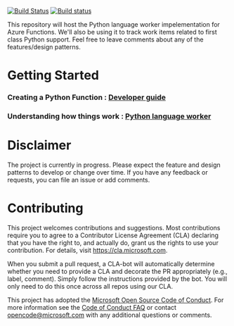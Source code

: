 [![Build Status](https://travis-ci.org/Azure/azure-functions-python-worker.svg?branch=dev)](https://travis-ci.org/Azure/azure-functions-python-worker)
[![Build status](https://ci.appveyor.com/api/projects/status/github/azure/azure-functions-python-worker?svg=true&branch=dev)](https://ci.appveyor.com/project/appsvc/azure-functions-python-worker)

This repository will host the Python language worker impelementation for Azure Functions. We'll also be using it to track work items related to first class Python support. Feel free to leave comments about any of the features/design patterns.

# Getting Started
### Creating a Python Function : [Developer guide](https://pythondeveloperguide.azurewebsites.net/)
### Understanding how things work : [Python language worker](https://github.com/Azure/azure-functions-python-worker/wiki/Worker-Architecture)

# Disclaimer
The project is currently in progress. Please expect the feature and design patterns to develop or change over time. If you have any feedback or requests, you can file an issue or add comments.

# Contributing

This project welcomes contributions and suggestions.  Most contributions require you to agree to a
Contributor License Agreement (CLA) declaring that you have the right to, and actually do, grant us
the rights to use your contribution. For details, visit https://cla.microsoft.com.

When you submit a pull request, a CLA-bot will automatically determine whether you need to provide
a CLA and decorate the PR appropriately (e.g., label, comment). Simply follow the instructions
provided by the bot. You will only need to do this once across all repos using our CLA.

This project has adopted the [Microsoft Open Source Code of Conduct](https://opensource.microsoft.com/codeofconduct/).
For more information see the [Code of Conduct FAQ](https://opensource.microsoft.com/codeofconduct/faq/) or
contact [opencode@microsoft.com](mailto:opencode@microsoft.com) with any additional questions or comments.
